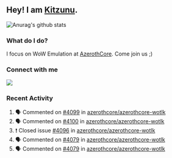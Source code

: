 ## Hey! I am [Kitzunu](https://Github.com/Kitzunu).

![Anurag's github stats](https://github-readme-stats.kitzunu.vercel.app/api?username=Kitzunu&show_icons=true)

### What do I do?

I focus on WoW Emulation at [AzerothCore](https://Github.com/AzerothCore). Come join us ;)

### Connect with me
[![](https://img.shields.io/badge/AzerothCore%20Discord-Connect%20with%20me!-green)](https://discord.com/invite/gkt4y2x)

### Recent Activity

<!--START_SECTION:activity-->
1. 🗣 Commented on [#4099](https://github.com/azerothcore/azerothcore-wotlk/issues/4099) in [azerothcore/azerothcore-wotlk](https://github.com/azerothcore/azerothcore-wotlk)
2. 🗣 Commented on [#4100](https://github.com/azerothcore/azerothcore-wotlk/issues/4100) in [azerothcore/azerothcore-wotlk](https://github.com/azerothcore/azerothcore-wotlk)
3. ❗️ Closed issue [#4096](https://github.com/azerothcore/azerothcore-wotlk/issues/4096) in [azerothcore/azerothcore-wotlk](https://github.com/azerothcore/azerothcore-wotlk)
4. 🗣 Commented on [#4079](https://github.com/azerothcore/azerothcore-wotlk/issues/4079) in [azerothcore/azerothcore-wotlk](https://github.com/azerothcore/azerothcore-wotlk)
5. 🗣 Commented on [#4079](https://github.com/azerothcore/azerothcore-wotlk/issues/4079) in [azerothcore/azerothcore-wotlk](https://github.com/azerothcore/azerothcore-wotlk)
<!--END_SECTION:activity-->
